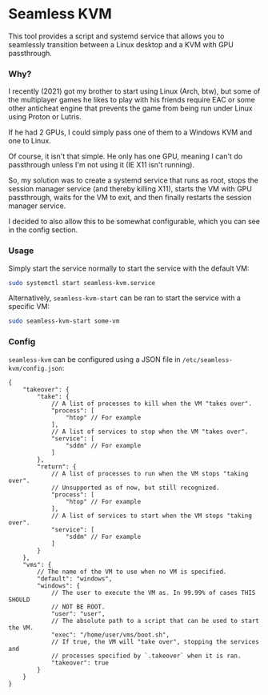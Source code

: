 # Seamless KVM

This tool provides a script and systemd service that allows you to seamlessly
transition between a Linux desktop and a KVM with GPU passthrough.

### Why?

I recently (2021) got my brother to start using Linux (Arch, btw), but
some of the multiplayer games he likes to play with his friends require EAC or 
some other anticheat engine that prevents the game from being run under Linux
using Proton or Lutris.

If he had 2 GPUs, I could simply pass one of them to a Windows KVM and one to
Linux.

Of course, it isn't that simple. He only has one GPU, meaning I can't do
passthrough unless I'm not using it (IE X11 isn't running).

So, my solution was to create a systemd service that runs as root, stops
the session manager service (and thereby killing X11), starts the VM with GPU
passthrough, waits for the VM to exit, and then finally restarts the session
manager service.

I decided to also allow this to be somewhat configurable, which you can see in 
the config section.

### Usage

Simply start the service normally to start the service with the default VM:

```sh
sudo systemctl start seamless-kvm.service
```

Alternatively, `seamless-kvm-start` can be ran to start the service with a
specific VM:

```sh
sudo seamless-kvm-start some-vm
```

### Config

`seamless-kvm` can be configured using a JSON file in
`/etc/seamless-kvm/config.json`:

```jsonc
{
    "takeover": {
        "take": {
            // A list of processes to kill when the VM "takes over".
            "process": [
                "htop" // For example
            ],
            // A list of services to stop when the VM "takes over".
            "service": [
                "sddm" // For example
            ]
        },
        "return": {
            // A list of processes to run when the VM stops "taking over".
            // Unsupported as of now, but still recognized.
            "process": [
                "htop" // For example
            ],
            // A list of services to start when the VM stops "taking over".
            "service": [
                "sddm" // For example
            ]
        }
    },
    "vms": {
        // The name of the VM to use when no VM is specified.
        "default": "windows",
        "windows": {
            // The user to execute the VM as. In 99.99% of cases THIS SHOULD
            // NOT BE ROOT.
            "user": "user",
            // The absolute path to a script that can be used to start the VM.
            "exec": "/home/user/vms/boot.sh",
            // If true, the VM will "take over", stopping the services and
            // processes specified by `.takeover` when it is ran.
            "takeover": true
        }
    }
}
```
